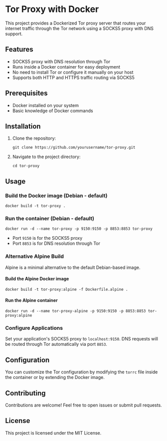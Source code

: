 # Tor Proxy with Docker

This project provides a Dockerized Tor proxy server that routes your internet traffic through the Tor network using a SOCKS5 proxy with DNS support.

## Features

- SOCKS5 proxy with DNS resolution through Tor
- Runs inside a Docker container for easy deployment
- No need to install Tor or configure it manually on your host
- Supports both HTTP and HTTPS traffic routing via SOCKS5

## Prerequisites

- Docker installed on your system
- Basic knowledge of Docker commands

## Installation

1. Clone the repository:
   ```
   git clone https://github.com/yourusername/tor-proxy.git
   ```
2. Navigate to the project directory:
   ```
   cd tor-proxy
   ```

## Usage

### Build the Docker image (Debian - default)
```
docker build -t tor-proxy .
```

### Run the container (Debian - default)
```
docker run -d --name tor-proxy -p 9150:9150 -p 8853:8853 tor-proxy
```

- Port `9150` is for the SOCKS5 proxy
- Port `8853` is for DNS resolution through Tor

### Alternative Alpine Build

Alpine is a minimal alternative to the default Debian-based image.

#### Build the Alpine Docker image
```
docker build -t tor-proxy:alpine -f Dockerfile.alpine .
```

#### Run the Alpine container
```
docker run -d --name tor-proxy-alpine -p 9150:9150 -p 8853:8853 tor-proxy:alpine
```

### Configure Applications

Set your application's SOCKS5 proxy to `localhost:9150`. DNS requests will be routed through Tor automatically via port `8853`.

## Configuration

You can customize the Tor configuration by modifying the `torrc` file inside the container or by extending the Docker image.

## Contributing

Contributions are welcome! Feel free to open issues or submit pull requests.

## License

This project is licensed under the MIT License.
